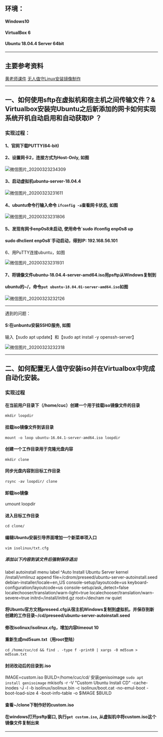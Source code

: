 ## 环境：

 

#### Windows10

 

#### VirtualBox 6

 

#### Ubuntu 18.04.4 Server 64bit

 

------

 

## 主要参考资料

 

[黄老师课件](https://github.com/c4pr1c3/LinuxSysAdmin)
 [无人值守Linux安装镜像制作](https://blog.csdn.net/qq_31989521/article/details/58600426)

 

------

 

## 一、如何使用sftp在虚拟机和宿主机之间传输文件？&  Virtualbox安装完Ubuntu之后新添加的网卡如何实现系统开机自动启用和自动获取IP ？

 

### 实现过程：

 

#### 1、官网下载PUTTY(64-bit)

 

#### 2、设置网卡2，连接方式为Host-Only, 如图

 ![微信图片_20200323234309](无人值守.assets/微信图片_20200323234309.jpg)

#### 3、启动虚拟机ubuntu-server-18.04.4

 ![微信图片_20200323231611](无人值守.assets/微信图片_20200323231611.jpg)

#### 4、ubuntu命令行输入命令 `ifconfig -a`查看网卡状态, 如图

 

![微信图片_20200323231806](无人值守.assets/微信图片_20200323231806.jpg)

#### 5、发现有网卡enp0s8未启动, 使用命令`sudo ifconfig enp0s8 up

 

#### sudo dhclient enp0s8`手动启动，得到IP: 192.168.56.101

 

6、用PuTTY连接ubuntu，如图

 

![微信图片_20200323231931](无人值守.assets/微信图片_20200323231931.jpg)

#### 7、将镜像文件ubuntu-18.04.4-server-amd64.iso用psftp从Windows复制到

 

#### ubuntu的~/，命令`put ubuntu-18.04.01-server-amd64.iso`如图



 ![微信图片_20200323232126](无人值守.assets/微信图片_20200323232126.jpg)

------

 

遇到的问题：

#### **S**:在unbuntu安装SSHD服务, 如图

 输入【sudo apt update】和【sudo apt install -y openssh-server】



 ![微信图片_20200323232318](C:\Users\TongX\Desktop\作业‘\微信图片_20200323232318.jpg)





------

 

## 二、如何配置无人值守安装iso并在Virtualbox中完成自动化安装。

 

### 实现过程

 

#### 在当前用户目录下（/home/cuc）创建一个用于挂载iso镜像文件的目录

 

```
mkdir loopdir
```

 

#### 挂载iso镜像文件到该目录

 

```
mount -o loop ubuntu-16.04.1-server-amd64.iso loopdir
```

 

#### 创建一个工作目录用于克隆光盘内容

 

```
mkdir clone
```

 

#### 同步光盘内容到目标工作目录

 

```
rsync -av loopdir/ clone
```

 

#### 卸载iso镜像

 

umount loopdir

 

#### 进入目标工作目录

 

```
cd clone/
```

 

#### 编辑Ubuntu安装引导界面增加一个新菜单项入口

 

```
vim isolinux/txt.cfg
```

 

##### 添加以下内容到该文件后强制保存退出

 

label autoinstall menu label ^Auto Install Ubuntu Server kernel /install/vmlinuz append  file=/cdrom/preseed/ubuntu-server-autoinstall.seed debian-installer/locale=en_US console-setup/layoutcode=us keyboard-configuration/layoutcode=us console-setup/ask_detect=false localechooser/translation/warn-light=true localechooser/translation/warn-severe=true initrd=/install/initrd.gz root=/dev/ram rw quiet

 

#### 将Ubuntu官方文档preseed.cfg从宿主机Windows复制到虚拟机，并保存到新创建的工作目录~/cd/preseed/ubuntu-server-autoinstall.seed

 

#### 修改isolinux/isolinux.cfg，增加内容timeout 10

 

#### 重新生成md5sum.txt（用root登陆）

 

```
cd /home/cuc/cd && find . -type f -print0 | xargs -0 md5sum > md5sum.txt
```

 

#### 封闭改动后的目录到.iso

 

IMAGE=custom.iso BUILD=/home/cuc/cd/ 安装genisoimage `sudo apt install genisoimage` mkisofs -r -V "Custom Ubuntu Install CD" 
 -cache-inodes 
 -J -l -b isolinux/isolinux.bin 
 -c isolinux/boot.cat -no-emul-boot 
 -boot-load-size 4 -boot-info-table 
 -o $IMAGE $BUILD

 

#### 查看~/clone下制作好的custom.iso

 



#### 在windows打开psftp窗口, 执行`get custom.iso`, 从虚拟机中将custom.iso这个镜像文件复制出来

 

------

 

### 
